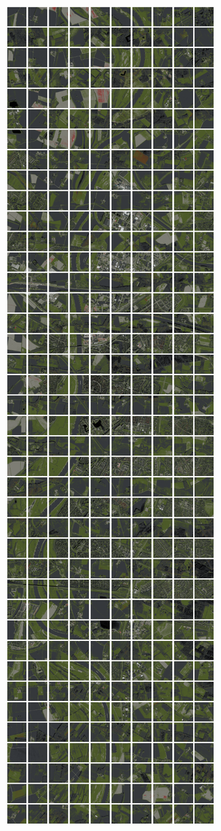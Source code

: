 <html>
<div>
<img src="https://github.com/HakkaTjakka/NL_TILE_MAP/blob/main/18/635/-1043/r.6350.-10430.png" height="44" width="44">
<img src="https://github.com/HakkaTjakka/NL_TILE_MAP/blob/main/18/635/-1043/r.6351.-10430.png" height="44" width="44">
<img src="https://github.com/HakkaTjakka/NL_TILE_MAP/blob/main/18/635/-1043/r.6352.-10430.png" height="44" width="44">
<img src="https://github.com/HakkaTjakka/NL_TILE_MAP/blob/main/18/635/-1043/r.6353.-10430.png" height="44" width="44">
<img src="https://github.com/HakkaTjakka/NL_TILE_MAP/blob/main/18/635/-1043/r.6354.-10430.png" height="44" width="44">
<img src="https://github.com/HakkaTjakka/NL_TILE_MAP/blob/main/18/635/-1043/r.6355.-10430.png" height="44" width="44">
<img src="https://github.com/HakkaTjakka/NL_TILE_MAP/blob/main/18/635/-1043/r.6356.-10430.png" height="44" width="44">
<img src="https://github.com/HakkaTjakka/NL_TILE_MAP/blob/main/18/635/-1043/r.6357.-10430.png" height="44" width="44">
<img src="https://github.com/HakkaTjakka/NL_TILE_MAP/blob/main/18/635/-1043/r.6358.-10430.png" height="44" width="44">
<img src="https://github.com/HakkaTjakka/NL_TILE_MAP/blob/main/18/635/-1043/r.6359.-10430.png" height="44" width="44">
<img src="https://github.com/HakkaTjakka/NL_TILE_MAP/blob/main/18/636/-1043/r.6360.-10430.png" height="44" width="44">
<img src="https://github.com/HakkaTjakka/NL_TILE_MAP/blob/main/18/636/-1043/r.6361.-10430.png" height="44" width="44">
<img src="https://github.com/HakkaTjakka/NL_TILE_MAP/blob/main/18/636/-1043/r.6362.-10430.png" height="44" width="44">
<img src="https://github.com/HakkaTjakka/NL_TILE_MAP/blob/main/18/636/-1043/r.6363.-10430.png" height="44" width="44">
<img src="https://github.com/HakkaTjakka/NL_TILE_MAP/blob/main/18/636/-1043/r.6364.-10430.png" height="44" width="44">
<img src="https://github.com/HakkaTjakka/NL_TILE_MAP/blob/main/18/636/-1043/r.6365.-10430.png" height="44" width="44">
<img src="https://github.com/HakkaTjakka/NL_TILE_MAP/blob/main/18/636/-1043/r.6366.-10430.png" height="44" width="44">
<img src="https://github.com/HakkaTjakka/NL_TILE_MAP/blob/main/18/636/-1043/r.6367.-10430.png" height="44" width="44">
<img src="https://github.com/HakkaTjakka/NL_TILE_MAP/blob/main/18/636/-1043/r.6368.-10430.png" height="44" width="44">
<img src="https://github.com/HakkaTjakka/NL_TILE_MAP/blob/main/18/636/-1043/r.6369.-10430.png" height="44" width="44">
<br>
<img src="https://github.com/HakkaTjakka/NL_TILE_MAP/blob/main/18/635/-1043/r.6350.-10429.png" height="44" width="44">
<img src="https://github.com/HakkaTjakka/NL_TILE_MAP/blob/main/18/635/-1043/r.6351.-10429.png" height="44" width="44">
<img src="https://github.com/HakkaTjakka/NL_TILE_MAP/blob/main/18/635/-1043/r.6352.-10429.png" height="44" width="44">
<img src="https://github.com/HakkaTjakka/NL_TILE_MAP/blob/main/18/635/-1043/r.6353.-10429.png" height="44" width="44">
<img src="https://github.com/HakkaTjakka/NL_TILE_MAP/blob/main/18/635/-1043/r.6354.-10429.png" height="44" width="44">
<img src="https://github.com/HakkaTjakka/NL_TILE_MAP/blob/main/18/635/-1043/r.6355.-10429.png" height="44" width="44">
<img src="https://github.com/HakkaTjakka/NL_TILE_MAP/blob/main/18/635/-1043/r.6356.-10429.png" height="44" width="44">
<img src="https://github.com/HakkaTjakka/NL_TILE_MAP/blob/main/18/635/-1043/r.6357.-10429.png" height="44" width="44">
<img src="https://github.com/HakkaTjakka/NL_TILE_MAP/blob/main/18/635/-1043/r.6358.-10429.png" height="44" width="44">
<img src="https://github.com/HakkaTjakka/NL_TILE_MAP/blob/main/18/635/-1043/r.6359.-10429.png" height="44" width="44">
<img src="https://github.com/HakkaTjakka/NL_TILE_MAP/blob/main/18/636/-1043/r.6360.-10429.png" height="44" width="44">
<img src="https://github.com/HakkaTjakka/NL_TILE_MAP/blob/main/18/636/-1043/r.6361.-10429.png" height="44" width="44">
<img src="https://github.com/HakkaTjakka/NL_TILE_MAP/blob/main/18/636/-1043/r.6362.-10429.png" height="44" width="44">
<img src="https://github.com/HakkaTjakka/NL_TILE_MAP/blob/main/18/636/-1043/r.6363.-10429.png" height="44" width="44">
<img src="https://github.com/HakkaTjakka/NL_TILE_MAP/blob/main/18/636/-1043/r.6364.-10429.png" height="44" width="44">
<img src="https://github.com/HakkaTjakka/NL_TILE_MAP/blob/main/18/636/-1043/r.6365.-10429.png" height="44" width="44">
<img src="https://github.com/HakkaTjakka/NL_TILE_MAP/blob/main/18/636/-1043/r.6366.-10429.png" height="44" width="44">
<img src="https://github.com/HakkaTjakka/NL_TILE_MAP/blob/main/18/636/-1043/r.6367.-10429.png" height="44" width="44">
<img src="https://github.com/HakkaTjakka/NL_TILE_MAP/blob/main/18/636/-1043/r.6368.-10429.png" height="44" width="44">
<img src="https://github.com/HakkaTjakka/NL_TILE_MAP/blob/main/18/636/-1043/r.6369.-10429.png" height="44" width="44">
<br>
<img src="https://github.com/HakkaTjakka/NL_TILE_MAP/blob/main/18/635/-1043/r.6350.-10428.png" height="44" width="44">
<img src="https://github.com/HakkaTjakka/NL_TILE_MAP/blob/main/18/635/-1043/r.6351.-10428.png" height="44" width="44">
<img src="https://github.com/HakkaTjakka/NL_TILE_MAP/blob/main/18/635/-1043/r.6352.-10428.png" height="44" width="44">
<img src="https://github.com/HakkaTjakka/NL_TILE_MAP/blob/main/18/635/-1043/r.6353.-10428.png" height="44" width="44">
<img src="https://github.com/HakkaTjakka/NL_TILE_MAP/blob/main/18/635/-1043/r.6354.-10428.png" height="44" width="44">
<img src="https://github.com/HakkaTjakka/NL_TILE_MAP/blob/main/18/635/-1043/r.6355.-10428.png" height="44" width="44">
<img src="https://github.com/HakkaTjakka/NL_TILE_MAP/blob/main/18/635/-1043/r.6356.-10428.png" height="44" width="44">
<img src="https://github.com/HakkaTjakka/NL_TILE_MAP/blob/main/18/635/-1043/r.6357.-10428.png" height="44" width="44">
<img src="https://github.com/HakkaTjakka/NL_TILE_MAP/blob/main/18/635/-1043/r.6358.-10428.png" height="44" width="44">
<img src="https://github.com/HakkaTjakka/NL_TILE_MAP/blob/main/18/635/-1043/r.6359.-10428.png" height="44" width="44">
<img src="https://github.com/HakkaTjakka/NL_TILE_MAP/blob/main/18/636/-1043/r.6360.-10428.png" height="44" width="44">
<img src="https://github.com/HakkaTjakka/NL_TILE_MAP/blob/main/18/636/-1043/r.6361.-10428.png" height="44" width="44">
<img src="https://github.com/HakkaTjakka/NL_TILE_MAP/blob/main/18/636/-1043/r.6362.-10428.png" height="44" width="44">
<img src="https://github.com/HakkaTjakka/NL_TILE_MAP/blob/main/18/636/-1043/r.6363.-10428.png" height="44" width="44">
<img src="https://github.com/HakkaTjakka/NL_TILE_MAP/blob/main/18/636/-1043/r.6364.-10428.png" height="44" width="44">
<img src="https://github.com/HakkaTjakka/NL_TILE_MAP/blob/main/18/636/-1043/r.6365.-10428.png" height="44" width="44">
<img src="https://github.com/HakkaTjakka/NL_TILE_MAP/blob/main/18/636/-1043/r.6366.-10428.png" height="44" width="44">
<img src="https://github.com/HakkaTjakka/NL_TILE_MAP/blob/main/18/636/-1043/r.6367.-10428.png" height="44" width="44">
<img src="https://github.com/HakkaTjakka/NL_TILE_MAP/blob/main/18/636/-1043/r.6368.-10428.png" height="44" width="44">
<img src="https://github.com/HakkaTjakka/NL_TILE_MAP/blob/main/18/636/-1043/r.6369.-10428.png" height="44" width="44">
<br>
<img src="https://github.com/HakkaTjakka/NL_TILE_MAP/blob/main/18/635/-1043/r.6350.-10427.png" height="44" width="44">
<img src="https://github.com/HakkaTjakka/NL_TILE_MAP/blob/main/18/635/-1043/r.6351.-10427.png" height="44" width="44">
<img src="https://github.com/HakkaTjakka/NL_TILE_MAP/blob/main/18/635/-1043/r.6352.-10427.png" height="44" width="44">
<img src="https://github.com/HakkaTjakka/NL_TILE_MAP/blob/main/18/635/-1043/r.6353.-10427.png" height="44" width="44">
<img src="https://github.com/HakkaTjakka/NL_TILE_MAP/blob/main/18/635/-1043/r.6354.-10427.png" height="44" width="44">
<img src="https://github.com/HakkaTjakka/NL_TILE_MAP/blob/main/18/635/-1043/r.6355.-10427.png" height="44" width="44">
<img src="https://github.com/HakkaTjakka/NL_TILE_MAP/blob/main/18/635/-1043/r.6356.-10427.png" height="44" width="44">
<img src="https://github.com/HakkaTjakka/NL_TILE_MAP/blob/main/18/635/-1043/r.6357.-10427.png" height="44" width="44">
<img src="https://github.com/HakkaTjakka/NL_TILE_MAP/blob/main/18/635/-1043/r.6358.-10427.png" height="44" width="44">
<img src="https://github.com/HakkaTjakka/NL_TILE_MAP/blob/main/18/635/-1043/r.6359.-10427.png" height="44" width="44">
<img src="https://github.com/HakkaTjakka/NL_TILE_MAP/blob/main/18/636/-1043/r.6360.-10427.png" height="44" width="44">
<img src="https://github.com/HakkaTjakka/NL_TILE_MAP/blob/main/18/636/-1043/r.6361.-10427.png" height="44" width="44">
<img src="https://github.com/HakkaTjakka/NL_TILE_MAP/blob/main/18/636/-1043/r.6362.-10427.png" height="44" width="44">
<img src="https://github.com/HakkaTjakka/NL_TILE_MAP/blob/main/18/636/-1043/r.6363.-10427.png" height="44" width="44">
<img src="https://github.com/HakkaTjakka/NL_TILE_MAP/blob/main/18/636/-1043/r.6364.-10427.png" height="44" width="44">
<img src="https://github.com/HakkaTjakka/NL_TILE_MAP/blob/main/18/636/-1043/r.6365.-10427.png" height="44" width="44">
<img src="https://github.com/HakkaTjakka/NL_TILE_MAP/blob/main/18/636/-1043/r.6366.-10427.png" height="44" width="44">
<img src="https://github.com/HakkaTjakka/NL_TILE_MAP/blob/main/18/636/-1043/r.6367.-10427.png" height="44" width="44">
<img src="https://github.com/HakkaTjakka/NL_TILE_MAP/blob/main/18/636/-1043/r.6368.-10427.png" height="44" width="44">
<img src="https://github.com/HakkaTjakka/NL_TILE_MAP/blob/main/18/636/-1043/r.6369.-10427.png" height="44" width="44">
<br>
<img src="https://github.com/HakkaTjakka/NL_TILE_MAP/blob/main/18/635/-1043/r.6350.-10426.png" height="44" width="44">
<img src="https://github.com/HakkaTjakka/NL_TILE_MAP/blob/main/18/635/-1043/r.6351.-10426.png" height="44" width="44">
<img src="https://github.com/HakkaTjakka/NL_TILE_MAP/blob/main/18/635/-1043/r.6352.-10426.png" height="44" width="44">
<img src="https://github.com/HakkaTjakka/NL_TILE_MAP/blob/main/18/635/-1043/r.6353.-10426.png" height="44" width="44">
<img src="https://github.com/HakkaTjakka/NL_TILE_MAP/blob/main/18/635/-1043/r.6354.-10426.png" height="44" width="44">
<img src="https://github.com/HakkaTjakka/NL_TILE_MAP/blob/main/18/635/-1043/r.6355.-10426.png" height="44" width="44">
<img src="https://github.com/HakkaTjakka/NL_TILE_MAP/blob/main/18/635/-1043/r.6356.-10426.png" height="44" width="44">
<img src="https://github.com/HakkaTjakka/NL_TILE_MAP/blob/main/18/635/-1043/r.6357.-10426.png" height="44" width="44">
<img src="https://github.com/HakkaTjakka/NL_TILE_MAP/blob/main/18/635/-1043/r.6358.-10426.png" height="44" width="44">
<img src="https://github.com/HakkaTjakka/NL_TILE_MAP/blob/main/18/635/-1043/r.6359.-10426.png" height="44" width="44">
<img src="https://github.com/HakkaTjakka/NL_TILE_MAP/blob/main/18/636/-1043/r.6360.-10426.png" height="44" width="44">
<img src="https://github.com/HakkaTjakka/NL_TILE_MAP/blob/main/18/636/-1043/r.6361.-10426.png" height="44" width="44">
<img src="https://github.com/HakkaTjakka/NL_TILE_MAP/blob/main/18/636/-1043/r.6362.-10426.png" height="44" width="44">
<img src="https://github.com/HakkaTjakka/NL_TILE_MAP/blob/main/18/636/-1043/r.6363.-10426.png" height="44" width="44">
<img src="https://github.com/HakkaTjakka/NL_TILE_MAP/blob/main/18/636/-1043/r.6364.-10426.png" height="44" width="44">
<img src="https://github.com/HakkaTjakka/NL_TILE_MAP/blob/main/18/636/-1043/r.6365.-10426.png" height="44" width="44">
<img src="https://github.com/HakkaTjakka/NL_TILE_MAP/blob/main/18/636/-1043/r.6366.-10426.png" height="44" width="44">
<img src="https://github.com/HakkaTjakka/NL_TILE_MAP/blob/main/18/636/-1043/r.6367.-10426.png" height="44" width="44">
<img src="https://github.com/HakkaTjakka/NL_TILE_MAP/blob/main/18/636/-1043/r.6368.-10426.png" height="44" width="44">
<img src="https://github.com/HakkaTjakka/NL_TILE_MAP/blob/main/18/636/-1043/r.6369.-10426.png" height="44" width="44">
<br>
<img src="https://github.com/HakkaTjakka/NL_TILE_MAP/blob/main/18/635/-1043/r.6350.-10425.png" height="44" width="44">
<img src="https://github.com/HakkaTjakka/NL_TILE_MAP/blob/main/18/635/-1043/r.6351.-10425.png" height="44" width="44">
<img src="https://github.com/HakkaTjakka/NL_TILE_MAP/blob/main/18/635/-1043/r.6352.-10425.png" height="44" width="44">
<img src="https://github.com/HakkaTjakka/NL_TILE_MAP/blob/main/18/635/-1043/r.6353.-10425.png" height="44" width="44">
<img src="https://github.com/HakkaTjakka/NL_TILE_MAP/blob/main/18/635/-1043/r.6354.-10425.png" height="44" width="44">
<img src="https://github.com/HakkaTjakka/NL_TILE_MAP/blob/main/18/635/-1043/r.6355.-10425.png" height="44" width="44">
<img src="https://github.com/HakkaTjakka/NL_TILE_MAP/blob/main/18/635/-1043/r.6356.-10425.png" height="44" width="44">
<img src="https://github.com/HakkaTjakka/NL_TILE_MAP/blob/main/18/635/-1043/r.6357.-10425.png" height="44" width="44">
<img src="https://github.com/HakkaTjakka/NL_TILE_MAP/blob/main/18/635/-1043/r.6358.-10425.png" height="44" width="44">
<img src="https://github.com/HakkaTjakka/NL_TILE_MAP/blob/main/18/635/-1043/r.6359.-10425.png" height="44" width="44">
<img src="https://github.com/HakkaTjakka/NL_TILE_MAP/blob/main/18/636/-1043/r.6360.-10425.png" height="44" width="44">
<img src="https://github.com/HakkaTjakka/NL_TILE_MAP/blob/main/18/636/-1043/r.6361.-10425.png" height="44" width="44">
<img src="https://github.com/HakkaTjakka/NL_TILE_MAP/blob/main/18/636/-1043/r.6362.-10425.png" height="44" width="44">
<img src="https://github.com/HakkaTjakka/NL_TILE_MAP/blob/main/18/636/-1043/r.6363.-10425.png" height="44" width="44">
<img src="https://github.com/HakkaTjakka/NL_TILE_MAP/blob/main/18/636/-1043/r.6364.-10425.png" height="44" width="44">
<img src="https://github.com/HakkaTjakka/NL_TILE_MAP/blob/main/18/636/-1043/r.6365.-10425.png" height="44" width="44">
<img src="https://github.com/HakkaTjakka/NL_TILE_MAP/blob/main/18/636/-1043/r.6366.-10425.png" height="44" width="44">
<img src="https://github.com/HakkaTjakka/NL_TILE_MAP/blob/main/18/636/-1043/r.6367.-10425.png" height="44" width="44">
<img src="https://github.com/HakkaTjakka/NL_TILE_MAP/blob/main/18/636/-1043/r.6368.-10425.png" height="44" width="44">
<img src="https://github.com/HakkaTjakka/NL_TILE_MAP/blob/main/18/636/-1043/r.6369.-10425.png" height="44" width="44">
<br>
<img src="https://github.com/HakkaTjakka/NL_TILE_MAP/blob/main/18/635/-1043/r.6350.-10424.png" height="44" width="44">
<img src="https://github.com/HakkaTjakka/NL_TILE_MAP/blob/main/18/635/-1043/r.6351.-10424.png" height="44" width="44">
<img src="https://github.com/HakkaTjakka/NL_TILE_MAP/blob/main/18/635/-1043/r.6352.-10424.png" height="44" width="44">
<img src="https://github.com/HakkaTjakka/NL_TILE_MAP/blob/main/18/635/-1043/r.6353.-10424.png" height="44" width="44">
<img src="https://github.com/HakkaTjakka/NL_TILE_MAP/blob/main/18/635/-1043/r.6354.-10424.png" height="44" width="44">
<img src="https://github.com/HakkaTjakka/NL_TILE_MAP/blob/main/18/635/-1043/r.6355.-10424.png" height="44" width="44">
<img src="https://github.com/HakkaTjakka/NL_TILE_MAP/blob/main/18/635/-1043/r.6356.-10424.png" height="44" width="44">
<img src="https://github.com/HakkaTjakka/NL_TILE_MAP/blob/main/18/635/-1043/r.6357.-10424.png" height="44" width="44">
<img src="https://github.com/HakkaTjakka/NL_TILE_MAP/blob/main/18/635/-1043/r.6358.-10424.png" height="44" width="44">
<img src="https://github.com/HakkaTjakka/NL_TILE_MAP/blob/main/18/635/-1043/r.6359.-10424.png" height="44" width="44">
<img src="https://github.com/HakkaTjakka/NL_TILE_MAP/blob/main/18/636/-1043/r.6360.-10424.png" height="44" width="44">
<img src="https://github.com/HakkaTjakka/NL_TILE_MAP/blob/main/18/636/-1043/r.6361.-10424.png" height="44" width="44">
<img src="https://github.com/HakkaTjakka/NL_TILE_MAP/blob/main/18/636/-1043/r.6362.-10424.png" height="44" width="44">
<img src="https://github.com/HakkaTjakka/NL_TILE_MAP/blob/main/18/636/-1043/r.6363.-10424.png" height="44" width="44">
<img src="https://github.com/HakkaTjakka/NL_TILE_MAP/blob/main/18/636/-1043/r.6364.-10424.png" height="44" width="44">
<img src="https://github.com/HakkaTjakka/NL_TILE_MAP/blob/main/18/636/-1043/r.6365.-10424.png" height="44" width="44">
<img src="https://github.com/HakkaTjakka/NL_TILE_MAP/blob/main/18/636/-1043/r.6366.-10424.png" height="44" width="44">
<img src="https://github.com/HakkaTjakka/NL_TILE_MAP/blob/main/18/636/-1043/r.6367.-10424.png" height="44" width="44">
<img src="https://github.com/HakkaTjakka/NL_TILE_MAP/blob/main/18/636/-1043/r.6368.-10424.png" height="44" width="44">
<img src="https://github.com/HakkaTjakka/NL_TILE_MAP/blob/main/18/636/-1043/r.6369.-10424.png" height="44" width="44">
<br>
<img src="https://github.com/HakkaTjakka/NL_TILE_MAP/blob/main/18/635/-1043/r.6350.-10423.png" height="44" width="44">
<img src="https://github.com/HakkaTjakka/NL_TILE_MAP/blob/main/18/635/-1043/r.6351.-10423.png" height="44" width="44">
<img src="https://github.com/HakkaTjakka/NL_TILE_MAP/blob/main/18/635/-1043/r.6352.-10423.png" height="44" width="44">
<img src="https://github.com/HakkaTjakka/NL_TILE_MAP/blob/main/18/635/-1043/r.6353.-10423.png" height="44" width="44">
<img src="https://github.com/HakkaTjakka/NL_TILE_MAP/blob/main/18/635/-1043/r.6354.-10423.png" height="44" width="44">
<img src="https://github.com/HakkaTjakka/NL_TILE_MAP/blob/main/18/635/-1043/r.6355.-10423.png" height="44" width="44">
<img src="https://github.com/HakkaTjakka/NL_TILE_MAP/blob/main/18/635/-1043/r.6356.-10423.png" height="44" width="44">
<img src="https://github.com/HakkaTjakka/NL_TILE_MAP/blob/main/18/635/-1043/r.6357.-10423.png" height="44" width="44">
<img src="https://github.com/HakkaTjakka/NL_TILE_MAP/blob/main/18/635/-1043/r.6358.-10423.png" height="44" width="44">
<img src="https://github.com/HakkaTjakka/NL_TILE_MAP/blob/main/18/635/-1043/r.6359.-10423.png" height="44" width="44">
<img src="https://github.com/HakkaTjakka/NL_TILE_MAP/blob/main/18/636/-1043/r.6360.-10423.png" height="44" width="44">
<img src="https://github.com/HakkaTjakka/NL_TILE_MAP/blob/main/18/636/-1043/r.6361.-10423.png" height="44" width="44">
<img src="https://github.com/HakkaTjakka/NL_TILE_MAP/blob/main/18/636/-1043/r.6362.-10423.png" height="44" width="44">
<img src="https://github.com/HakkaTjakka/NL_TILE_MAP/blob/main/18/636/-1043/r.6363.-10423.png" height="44" width="44">
<img src="https://github.com/HakkaTjakka/NL_TILE_MAP/blob/main/18/636/-1043/r.6364.-10423.png" height="44" width="44">
<img src="https://github.com/HakkaTjakka/NL_TILE_MAP/blob/main/18/636/-1043/r.6365.-10423.png" height="44" width="44">
<img src="https://github.com/HakkaTjakka/NL_TILE_MAP/blob/main/18/636/-1043/r.6366.-10423.png" height="44" width="44">
<img src="https://github.com/HakkaTjakka/NL_TILE_MAP/blob/main/18/636/-1043/r.6367.-10423.png" height="44" width="44">
<img src="https://github.com/HakkaTjakka/NL_TILE_MAP/blob/main/18/636/-1043/r.6368.-10423.png" height="44" width="44">
<img src="https://github.com/HakkaTjakka/NL_TILE_MAP/blob/main/18/636/-1043/r.6369.-10423.png" height="44" width="44">
<br>
<img src="https://github.com/HakkaTjakka/NL_TILE_MAP/blob/main/18/635/-1043/r.6350.-10422.png" height="44" width="44">
<img src="https://github.com/HakkaTjakka/NL_TILE_MAP/blob/main/18/635/-1043/r.6351.-10422.png" height="44" width="44">
<img src="https://github.com/HakkaTjakka/NL_TILE_MAP/blob/main/18/635/-1043/r.6352.-10422.png" height="44" width="44">
<img src="https://github.com/HakkaTjakka/NL_TILE_MAP/blob/main/18/635/-1043/r.6353.-10422.png" height="44" width="44">
<img src="https://github.com/HakkaTjakka/NL_TILE_MAP/blob/main/18/635/-1043/r.6354.-10422.png" height="44" width="44">
<img src="https://github.com/HakkaTjakka/NL_TILE_MAP/blob/main/18/635/-1043/r.6355.-10422.png" height="44" width="44">
<img src="https://github.com/HakkaTjakka/NL_TILE_MAP/blob/main/18/635/-1043/r.6356.-10422.png" height="44" width="44">
<img src="https://github.com/HakkaTjakka/NL_TILE_MAP/blob/main/18/635/-1043/r.6357.-10422.png" height="44" width="44">
<img src="https://github.com/HakkaTjakka/NL_TILE_MAP/blob/main/18/635/-1043/r.6358.-10422.png" height="44" width="44">
<img src="https://github.com/HakkaTjakka/NL_TILE_MAP/blob/main/18/635/-1043/r.6359.-10422.png" height="44" width="44">
<img src="https://github.com/HakkaTjakka/NL_TILE_MAP/blob/main/18/636/-1043/r.6360.-10422.png" height="44" width="44">
<img src="https://github.com/HakkaTjakka/NL_TILE_MAP/blob/main/18/636/-1043/r.6361.-10422.png" height="44" width="44">
<img src="https://github.com/HakkaTjakka/NL_TILE_MAP/blob/main/18/636/-1043/r.6362.-10422.png" height="44" width="44">
<img src="https://github.com/HakkaTjakka/NL_TILE_MAP/blob/main/18/636/-1043/r.6363.-10422.png" height="44" width="44">
<img src="https://github.com/HakkaTjakka/NL_TILE_MAP/blob/main/18/636/-1043/r.6364.-10422.png" height="44" width="44">
<img src="https://github.com/HakkaTjakka/NL_TILE_MAP/blob/main/18/636/-1043/r.6365.-10422.png" height="44" width="44">
<img src="https://github.com/HakkaTjakka/NL_TILE_MAP/blob/main/18/636/-1043/r.6366.-10422.png" height="44" width="44">
<img src="https://github.com/HakkaTjakka/NL_TILE_MAP/blob/main/18/636/-1043/r.6367.-10422.png" height="44" width="44">
<img src="https://github.com/HakkaTjakka/NL_TILE_MAP/blob/main/18/636/-1043/r.6368.-10422.png" height="44" width="44">
<img src="https://github.com/HakkaTjakka/NL_TILE_MAP/blob/main/18/636/-1043/r.6369.-10422.png" height="44" width="44">
<br>
<img src="https://github.com/HakkaTjakka/NL_TILE_MAP/blob/main/18/635/-1043/r.6350.-10421.png" height="44" width="44">
<img src="https://github.com/HakkaTjakka/NL_TILE_MAP/blob/main/18/635/-1043/r.6351.-10421.png" height="44" width="44">
<img src="https://github.com/HakkaTjakka/NL_TILE_MAP/blob/main/18/635/-1043/r.6352.-10421.png" height="44" width="44">
<img src="https://github.com/HakkaTjakka/NL_TILE_MAP/blob/main/18/635/-1043/r.6353.-10421.png" height="44" width="44">
<img src="https://github.com/HakkaTjakka/NL_TILE_MAP/blob/main/18/635/-1043/r.6354.-10421.png" height="44" width="44">
<img src="https://github.com/HakkaTjakka/NL_TILE_MAP/blob/main/18/635/-1043/r.6355.-10421.png" height="44" width="44">
<img src="https://github.com/HakkaTjakka/NL_TILE_MAP/blob/main/18/635/-1043/r.6356.-10421.png" height="44" width="44">
<img src="https://github.com/HakkaTjakka/NL_TILE_MAP/blob/main/18/635/-1043/r.6357.-10421.png" height="44" width="44">
<img src="https://github.com/HakkaTjakka/NL_TILE_MAP/blob/main/18/635/-1043/r.6358.-10421.png" height="44" width="44">
<img src="https://github.com/HakkaTjakka/NL_TILE_MAP/blob/main/18/635/-1043/r.6359.-10421.png" height="44" width="44">
<img src="https://github.com/HakkaTjakka/NL_TILE_MAP/blob/main/18/636/-1043/r.6360.-10421.png" height="44" width="44">
<img src="https://github.com/HakkaTjakka/NL_TILE_MAP/blob/main/18/636/-1043/r.6361.-10421.png" height="44" width="44">
<img src="https://github.com/HakkaTjakka/NL_TILE_MAP/blob/main/18/636/-1043/r.6362.-10421.png" height="44" width="44">
<img src="https://github.com/HakkaTjakka/NL_TILE_MAP/blob/main/18/636/-1043/r.6363.-10421.png" height="44" width="44">
<img src="https://github.com/HakkaTjakka/NL_TILE_MAP/blob/main/18/636/-1043/r.6364.-10421.png" height="44" width="44">
<img src="https://github.com/HakkaTjakka/NL_TILE_MAP/blob/main/18/636/-1043/r.6365.-10421.png" height="44" width="44">
<img src="https://github.com/HakkaTjakka/NL_TILE_MAP/blob/main/18/636/-1043/r.6366.-10421.png" height="44" width="44">
<img src="https://github.com/HakkaTjakka/NL_TILE_MAP/blob/main/18/636/-1043/r.6367.-10421.png" height="44" width="44">
<img src="https://github.com/HakkaTjakka/NL_TILE_MAP/blob/main/18/636/-1043/r.6368.-10421.png" height="44" width="44">
<img src="https://github.com/HakkaTjakka/NL_TILE_MAP/blob/main/18/636/-1043/r.6369.-10421.png" height="44" width="44">
<br>
<img src="https://github.com/HakkaTjakka/NL_TILE_MAP/blob/main/18/635/-1042/r.6350.-10420.png" height="44" width="44">
<img src="https://github.com/HakkaTjakka/NL_TILE_MAP/blob/main/18/635/-1042/r.6351.-10420.png" height="44" width="44">
<img src="https://github.com/HakkaTjakka/NL_TILE_MAP/blob/main/18/635/-1042/r.6352.-10420.png" height="44" width="44">
<img src="https://github.com/HakkaTjakka/NL_TILE_MAP/blob/main/18/635/-1042/r.6353.-10420.png" height="44" width="44">
<img src="https://github.com/HakkaTjakka/NL_TILE_MAP/blob/main/18/635/-1042/r.6354.-10420.png" height="44" width="44">
<img src="https://github.com/HakkaTjakka/NL_TILE_MAP/blob/main/18/635/-1042/r.6355.-10420.png" height="44" width="44">
<img src="https://github.com/HakkaTjakka/NL_TILE_MAP/blob/main/18/635/-1042/r.6356.-10420.png" height="44" width="44">
<img src="https://github.com/HakkaTjakka/NL_TILE_MAP/blob/main/18/635/-1042/r.6357.-10420.png" height="44" width="44">
<img src="https://github.com/HakkaTjakka/NL_TILE_MAP/blob/main/18/635/-1042/r.6358.-10420.png" height="44" width="44">
<img src="https://github.com/HakkaTjakka/NL_TILE_MAP/blob/main/18/635/-1042/r.6359.-10420.png" height="44" width="44">
<img src="https://github.com/HakkaTjakka/NL_TILE_MAP/blob/main/18/636/-1042/r.6360.-10420.png" height="44" width="44">
<img src="https://github.com/HakkaTjakka/NL_TILE_MAP/blob/main/18/636/-1042/r.6361.-10420.png" height="44" width="44">
<img src="https://github.com/HakkaTjakka/NL_TILE_MAP/blob/main/18/636/-1042/r.6362.-10420.png" height="44" width="44">
<img src="https://github.com/HakkaTjakka/NL_TILE_MAP/blob/main/18/636/-1042/r.6363.-10420.png" height="44" width="44">
<img src="https://github.com/HakkaTjakka/NL_TILE_MAP/blob/main/18/636/-1042/r.6364.-10420.png" height="44" width="44">
<img src="https://github.com/HakkaTjakka/NL_TILE_MAP/blob/main/18/636/-1042/r.6365.-10420.png" height="44" width="44">
<img src="https://github.com/HakkaTjakka/NL_TILE_MAP/blob/main/18/636/-1042/r.6366.-10420.png" height="44" width="44">
<img src="https://github.com/HakkaTjakka/NL_TILE_MAP/blob/main/18/636/-1042/r.6367.-10420.png" height="44" width="44">
<img src="https://github.com/HakkaTjakka/NL_TILE_MAP/blob/main/18/636/-1042/r.6368.-10420.png" height="44" width="44">
<img src="https://github.com/HakkaTjakka/NL_TILE_MAP/blob/main/18/636/-1042/r.6369.-10420.png" height="44" width="44">
<br>
<img src="https://github.com/HakkaTjakka/NL_TILE_MAP/blob/main/18/635/-1042/r.6350.-10419.png" height="44" width="44">
<img src="https://github.com/HakkaTjakka/NL_TILE_MAP/blob/main/18/635/-1042/r.6351.-10419.png" height="44" width="44">
<img src="https://github.com/HakkaTjakka/NL_TILE_MAP/blob/main/18/635/-1042/r.6352.-10419.png" height="44" width="44">
<img src="https://github.com/HakkaTjakka/NL_TILE_MAP/blob/main/18/635/-1042/r.6353.-10419.png" height="44" width="44">
<img src="https://github.com/HakkaTjakka/NL_TILE_MAP/blob/main/18/635/-1042/r.6354.-10419.png" height="44" width="44">
<img src="https://github.com/HakkaTjakka/NL_TILE_MAP/blob/main/18/635/-1042/r.6355.-10419.png" height="44" width="44">
<img src="https://github.com/HakkaTjakka/NL_TILE_MAP/blob/main/18/635/-1042/r.6356.-10419.png" height="44" width="44">
<img src="https://github.com/HakkaTjakka/NL_TILE_MAP/blob/main/18/635/-1042/r.6357.-10419.png" height="44" width="44">
<img src="https://github.com/HakkaTjakka/NL_TILE_MAP/blob/main/18/635/-1042/r.6358.-10419.png" height="44" width="44">
<img src="https://github.com/HakkaTjakka/NL_TILE_MAP/blob/main/18/635/-1042/r.6359.-10419.png" height="44" width="44">
<img src="https://github.com/HakkaTjakka/NL_TILE_MAP/blob/main/18/636/-1042/r.6360.-10419.png" height="44" width="44">
<img src="https://github.com/HakkaTjakka/NL_TILE_MAP/blob/main/18/636/-1042/r.6361.-10419.png" height="44" width="44">
<img src="https://github.com/HakkaTjakka/NL_TILE_MAP/blob/main/18/636/-1042/r.6362.-10419.png" height="44" width="44">
<img src="https://github.com/HakkaTjakka/NL_TILE_MAP/blob/main/18/636/-1042/r.6363.-10419.png" height="44" width="44">
<img src="https://github.com/HakkaTjakka/NL_TILE_MAP/blob/main/18/636/-1042/r.6364.-10419.png" height="44" width="44">
<img src="https://github.com/HakkaTjakka/NL_TILE_MAP/blob/main/18/636/-1042/r.6365.-10419.png" height="44" width="44">
<img src="https://github.com/HakkaTjakka/NL_TILE_MAP/blob/main/18/636/-1042/r.6366.-10419.png" height="44" width="44">
<img src="https://github.com/HakkaTjakka/NL_TILE_MAP/blob/main/18/636/-1042/r.6367.-10419.png" height="44" width="44">
<img src="https://github.com/HakkaTjakka/NL_TILE_MAP/blob/main/18/636/-1042/r.6368.-10419.png" height="44" width="44">
<img src="https://github.com/HakkaTjakka/NL_TILE_MAP/blob/main/18/636/-1042/r.6369.-10419.png" height="44" width="44">
<br>
<img src="https://github.com/HakkaTjakka/NL_TILE_MAP/blob/main/18/635/-1042/r.6350.-10418.png" height="44" width="44">
<img src="https://github.com/HakkaTjakka/NL_TILE_MAP/blob/main/18/635/-1042/r.6351.-10418.png" height="44" width="44">
<img src="https://github.com/HakkaTjakka/NL_TILE_MAP/blob/main/18/635/-1042/r.6352.-10418.png" height="44" width="44">
<img src="https://github.com/HakkaTjakka/NL_TILE_MAP/blob/main/18/635/-1042/r.6353.-10418.png" height="44" width="44">
<img src="https://github.com/HakkaTjakka/NL_TILE_MAP/blob/main/18/635/-1042/r.6354.-10418.png" height="44" width="44">
<img src="https://github.com/HakkaTjakka/NL_TILE_MAP/blob/main/18/635/-1042/r.6355.-10418.png" height="44" width="44">
<img src="https://github.com/HakkaTjakka/NL_TILE_MAP/blob/main/18/635/-1042/r.6356.-10418.png" height="44" width="44">
<img src="https://github.com/HakkaTjakka/NL_TILE_MAP/blob/main/18/635/-1042/r.6357.-10418.png" height="44" width="44">
<img src="https://github.com/HakkaTjakka/NL_TILE_MAP/blob/main/18/635/-1042/r.6358.-10418.png" height="44" width="44">
<img src="https://github.com/HakkaTjakka/NL_TILE_MAP/blob/main/18/635/-1042/r.6359.-10418.png" height="44" width="44">
<img src="https://github.com/HakkaTjakka/NL_TILE_MAP/blob/main/18/636/-1042/r.6360.-10418.png" height="44" width="44">
<img src="https://github.com/HakkaTjakka/NL_TILE_MAP/blob/main/18/636/-1042/r.6361.-10418.png" height="44" width="44">
<img src="https://github.com/HakkaTjakka/NL_TILE_MAP/blob/main/18/636/-1042/r.6362.-10418.png" height="44" width="44">
<img src="https://github.com/HakkaTjakka/NL_TILE_MAP/blob/main/18/636/-1042/r.6363.-10418.png" height="44" width="44">
<img src="https://github.com/HakkaTjakka/NL_TILE_MAP/blob/main/18/636/-1042/r.6364.-10418.png" height="44" width="44">
<img src="https://github.com/HakkaTjakka/NL_TILE_MAP/blob/main/18/636/-1042/r.6365.-10418.png" height="44" width="44">
<img src="https://github.com/HakkaTjakka/NL_TILE_MAP/blob/main/18/636/-1042/r.6366.-10418.png" height="44" width="44">
<img src="https://github.com/HakkaTjakka/NL_TILE_MAP/blob/main/18/636/-1042/r.6367.-10418.png" height="44" width="44">
<img src="https://github.com/HakkaTjakka/NL_TILE_MAP/blob/main/18/636/-1042/r.6368.-10418.png" height="44" width="44">
<img src="https://github.com/HakkaTjakka/NL_TILE_MAP/blob/main/18/636/-1042/r.6369.-10418.png" height="44" width="44">
<br>
<img src="https://github.com/HakkaTjakka/NL_TILE_MAP/blob/main/18/635/-1042/r.6350.-10417.png" height="44" width="44">
<img src="https://github.com/HakkaTjakka/NL_TILE_MAP/blob/main/18/635/-1042/r.6351.-10417.png" height="44" width="44">
<img src="https://github.com/HakkaTjakka/NL_TILE_MAP/blob/main/18/635/-1042/r.6352.-10417.png" height="44" width="44">
<img src="https://github.com/HakkaTjakka/NL_TILE_MAP/blob/main/18/635/-1042/r.6353.-10417.png" height="44" width="44">
<img src="https://github.com/HakkaTjakka/NL_TILE_MAP/blob/main/18/635/-1042/r.6354.-10417.png" height="44" width="44">
<img src="https://github.com/HakkaTjakka/NL_TILE_MAP/blob/main/18/635/-1042/r.6355.-10417.png" height="44" width="44">
<img src="https://github.com/HakkaTjakka/NL_TILE_MAP/blob/main/18/635/-1042/r.6356.-10417.png" height="44" width="44">
<img src="https://github.com/HakkaTjakka/NL_TILE_MAP/blob/main/18/635/-1042/r.6357.-10417.png" height="44" width="44">
<img src="https://github.com/HakkaTjakka/NL_TILE_MAP/blob/main/18/635/-1042/r.6358.-10417.png" height="44" width="44">
<img src="https://github.com/HakkaTjakka/NL_TILE_MAP/blob/main/18/635/-1042/r.6359.-10417.png" height="44" width="44">
<img src="https://github.com/HakkaTjakka/NL_TILE_MAP/blob/main/18/636/-1042/r.6360.-10417.png" height="44" width="44">
<img src="https://github.com/HakkaTjakka/NL_TILE_MAP/blob/main/18/636/-1042/r.6361.-10417.png" height="44" width="44">
<img src="https://github.com/HakkaTjakka/NL_TILE_MAP/blob/main/18/636/-1042/r.6362.-10417.png" height="44" width="44">
<img src="https://github.com/HakkaTjakka/NL_TILE_MAP/blob/main/18/636/-1042/r.6363.-10417.png" height="44" width="44">
<img src="https://github.com/HakkaTjakka/NL_TILE_MAP/blob/main/18/636/-1042/r.6364.-10417.png" height="44" width="44">
<img src="https://github.com/HakkaTjakka/NL_TILE_MAP/blob/main/18/636/-1042/r.6365.-10417.png" height="44" width="44">
<img src="https://github.com/HakkaTjakka/NL_TILE_MAP/blob/main/18/636/-1042/r.6366.-10417.png" height="44" width="44">
<img src="https://github.com/HakkaTjakka/NL_TILE_MAP/blob/main/18/636/-1042/r.6367.-10417.png" height="44" width="44">
<img src="https://github.com/HakkaTjakka/NL_TILE_MAP/blob/main/18/636/-1042/r.6368.-10417.png" height="44" width="44">
<img src="https://github.com/HakkaTjakka/NL_TILE_MAP/blob/main/18/636/-1042/r.6369.-10417.png" height="44" width="44">
<br>
<img src="https://github.com/HakkaTjakka/NL_TILE_MAP/blob/main/18/635/-1042/r.6350.-10416.png" height="44" width="44">
<img src="https://github.com/HakkaTjakka/NL_TILE_MAP/blob/main/18/635/-1042/r.6351.-10416.png" height="44" width="44">
<img src="https://github.com/HakkaTjakka/NL_TILE_MAP/blob/main/18/635/-1042/r.6352.-10416.png" height="44" width="44">
<img src="https://github.com/HakkaTjakka/NL_TILE_MAP/blob/main/18/635/-1042/r.6353.-10416.png" height="44" width="44">
<img src="https://github.com/HakkaTjakka/NL_TILE_MAP/blob/main/18/635/-1042/r.6354.-10416.png" height="44" width="44">
<img src="https://github.com/HakkaTjakka/NL_TILE_MAP/blob/main/18/635/-1042/r.6355.-10416.png" height="44" width="44">
<img src="https://github.com/HakkaTjakka/NL_TILE_MAP/blob/main/18/635/-1042/r.6356.-10416.png" height="44" width="44">
<img src="https://github.com/HakkaTjakka/NL_TILE_MAP/blob/main/18/635/-1042/r.6357.-10416.png" height="44" width="44">
<img src="https://github.com/HakkaTjakka/NL_TILE_MAP/blob/main/18/635/-1042/r.6358.-10416.png" height="44" width="44">
<img src="https://github.com/HakkaTjakka/NL_TILE_MAP/blob/main/18/635/-1042/r.6359.-10416.png" height="44" width="44">
<img src="https://github.com/HakkaTjakka/NL_TILE_MAP/blob/main/18/636/-1042/r.6360.-10416.png" height="44" width="44">
<img src="https://github.com/HakkaTjakka/NL_TILE_MAP/blob/main/18/636/-1042/r.6361.-10416.png" height="44" width="44">
<img src="https://github.com/HakkaTjakka/NL_TILE_MAP/blob/main/18/636/-1042/r.6362.-10416.png" height="44" width="44">
<img src="https://github.com/HakkaTjakka/NL_TILE_MAP/blob/main/18/636/-1042/r.6363.-10416.png" height="44" width="44">
<img src="https://github.com/HakkaTjakka/NL_TILE_MAP/blob/main/18/636/-1042/r.6364.-10416.png" height="44" width="44">
<img src="https://github.com/HakkaTjakka/NL_TILE_MAP/blob/main/18/636/-1042/r.6365.-10416.png" height="44" width="44">
<img src="https://github.com/HakkaTjakka/NL_TILE_MAP/blob/main/18/636/-1042/r.6366.-10416.png" height="44" width="44">
<img src="https://github.com/HakkaTjakka/NL_TILE_MAP/blob/main/18/636/-1042/r.6367.-10416.png" height="44" width="44">
<img src="https://github.com/HakkaTjakka/NL_TILE_MAP/blob/main/18/636/-1042/r.6368.-10416.png" height="44" width="44">
<img src="https://github.com/HakkaTjakka/NL_TILE_MAP/blob/main/18/636/-1042/r.6369.-10416.png" height="44" width="44">
<br>
<img src="https://github.com/HakkaTjakka/NL_TILE_MAP/blob/main/18/635/-1042/r.6350.-10415.png" height="44" width="44">
<img src="https://github.com/HakkaTjakka/NL_TILE_MAP/blob/main/18/635/-1042/r.6351.-10415.png" height="44" width="44">
<img src="https://github.com/HakkaTjakka/NL_TILE_MAP/blob/main/18/635/-1042/r.6352.-10415.png" height="44" width="44">
<img src="https://github.com/HakkaTjakka/NL_TILE_MAP/blob/main/18/635/-1042/r.6353.-10415.png" height="44" width="44">
<img src="https://github.com/HakkaTjakka/NL_TILE_MAP/blob/main/18/635/-1042/r.6354.-10415.png" height="44" width="44">
<img src="https://github.com/HakkaTjakka/NL_TILE_MAP/blob/main/18/635/-1042/r.6355.-10415.png" height="44" width="44">
<img src="https://github.com/HakkaTjakka/NL_TILE_MAP/blob/main/18/635/-1042/r.6356.-10415.png" height="44" width="44">
<img src="https://github.com/HakkaTjakka/NL_TILE_MAP/blob/main/18/635/-1042/r.6357.-10415.png" height="44" width="44">
<img src="https://github.com/HakkaTjakka/NL_TILE_MAP/blob/main/18/635/-1042/r.6358.-10415.png" height="44" width="44">
<img src="https://github.com/HakkaTjakka/NL_TILE_MAP/blob/main/18/635/-1042/r.6359.-10415.png" height="44" width="44">
<img src="https://github.com/HakkaTjakka/NL_TILE_MAP/blob/main/18/636/-1042/r.6360.-10415.png" height="44" width="44">
<img src="https://github.com/HakkaTjakka/NL_TILE_MAP/blob/main/18/636/-1042/r.6361.-10415.png" height="44" width="44">
<img src="https://github.com/HakkaTjakka/NL_TILE_MAP/blob/main/18/636/-1042/r.6362.-10415.png" height="44" width="44">
<img src="https://github.com/HakkaTjakka/NL_TILE_MAP/blob/main/18/636/-1042/r.6363.-10415.png" height="44" width="44">
<img src="https://github.com/HakkaTjakka/NL_TILE_MAP/blob/main/18/636/-1042/r.6364.-10415.png" height="44" width="44">
<img src="https://github.com/HakkaTjakka/NL_TILE_MAP/blob/main/18/636/-1042/r.6365.-10415.png" height="44" width="44">
<img src="https://github.com/HakkaTjakka/NL_TILE_MAP/blob/main/18/636/-1042/r.6366.-10415.png" height="44" width="44">
<img src="https://github.com/HakkaTjakka/NL_TILE_MAP/blob/main/18/636/-1042/r.6367.-10415.png" height="44" width="44">
<img src="https://github.com/HakkaTjakka/NL_TILE_MAP/blob/main/18/636/-1042/r.6368.-10415.png" height="44" width="44">
<img src="https://github.com/HakkaTjakka/NL_TILE_MAP/blob/main/18/636/-1042/r.6369.-10415.png" height="44" width="44">
<br>
<img src="https://github.com/HakkaTjakka/NL_TILE_MAP/blob/main/18/635/-1042/r.6350.-10414.png" height="44" width="44">
<img src="https://github.com/HakkaTjakka/NL_TILE_MAP/blob/main/18/635/-1042/r.6351.-10414.png" height="44" width="44">
<img src="https://github.com/HakkaTjakka/NL_TILE_MAP/blob/main/18/635/-1042/r.6352.-10414.png" height="44" width="44">
<img src="https://github.com/HakkaTjakka/NL_TILE_MAP/blob/main/18/635/-1042/r.6353.-10414.png" height="44" width="44">
<img src="https://github.com/HakkaTjakka/NL_TILE_MAP/blob/main/18/635/-1042/r.6354.-10414.png" height="44" width="44">
<img src="https://github.com/HakkaTjakka/NL_TILE_MAP/blob/main/18/635/-1042/r.6355.-10414.png" height="44" width="44">
<img src="https://github.com/HakkaTjakka/NL_TILE_MAP/blob/main/18/635/-1042/r.6356.-10414.png" height="44" width="44">
<img src="https://github.com/HakkaTjakka/NL_TILE_MAP/blob/main/18/635/-1042/r.6357.-10414.png" height="44" width="44">
<img src="https://github.com/HakkaTjakka/NL_TILE_MAP/blob/main/18/635/-1042/r.6358.-10414.png" height="44" width="44">
<img src="https://github.com/HakkaTjakka/NL_TILE_MAP/blob/main/18/635/-1042/r.6359.-10414.png" height="44" width="44">
<img src="https://github.com/HakkaTjakka/NL_TILE_MAP/blob/main/18/636/-1042/r.6360.-10414.png" height="44" width="44">
<img src="https://github.com/HakkaTjakka/NL_TILE_MAP/blob/main/18/636/-1042/r.6361.-10414.png" height="44" width="44">
<img src="https://github.com/HakkaTjakka/NL_TILE_MAP/blob/main/18/636/-1042/r.6362.-10414.png" height="44" width="44">
<img src="https://github.com/HakkaTjakka/NL_TILE_MAP/blob/main/18/636/-1042/r.6363.-10414.png" height="44" width="44">
<img src="https://github.com/HakkaTjakka/NL_TILE_MAP/blob/main/18/636/-1042/r.6364.-10414.png" height="44" width="44">
<img src="https://github.com/HakkaTjakka/NL_TILE_MAP/blob/main/18/636/-1042/r.6365.-10414.png" height="44" width="44">
<img src="https://github.com/HakkaTjakka/NL_TILE_MAP/blob/main/18/636/-1042/r.6366.-10414.png" height="44" width="44">
<img src="https://github.com/HakkaTjakka/NL_TILE_MAP/blob/main/18/636/-1042/r.6367.-10414.png" height="44" width="44">
<img src="https://github.com/HakkaTjakka/NL_TILE_MAP/blob/main/18/636/-1042/r.6368.-10414.png" height="44" width="44">
<img src="https://github.com/HakkaTjakka/NL_TILE_MAP/blob/main/18/636/-1042/r.6369.-10414.png" height="44" width="44">
<br>
<img src="https://github.com/HakkaTjakka/NL_TILE_MAP/blob/main/18/635/-1042/r.6350.-10413.png" height="44" width="44">
<img src="https://github.com/HakkaTjakka/NL_TILE_MAP/blob/main/18/635/-1042/r.6351.-10413.png" height="44" width="44">
<img src="https://github.com/HakkaTjakka/NL_TILE_MAP/blob/main/18/635/-1042/r.6352.-10413.png" height="44" width="44">
<img src="https://github.com/HakkaTjakka/NL_TILE_MAP/blob/main/18/635/-1042/r.6353.-10413.png" height="44" width="44">
<img src="https://github.com/HakkaTjakka/NL_TILE_MAP/blob/main/18/635/-1042/r.6354.-10413.png" height="44" width="44">
<img src="https://github.com/HakkaTjakka/NL_TILE_MAP/blob/main/18/635/-1042/r.6355.-10413.png" height="44" width="44">
<img src="https://github.com/HakkaTjakka/NL_TILE_MAP/blob/main/18/635/-1042/r.6356.-10413.png" height="44" width="44">
<img src="https://github.com/HakkaTjakka/NL_TILE_MAP/blob/main/18/635/-1042/r.6357.-10413.png" height="44" width="44">
<img src="https://github.com/HakkaTjakka/NL_TILE_MAP/blob/main/18/635/-1042/r.6358.-10413.png" height="44" width="44">
<img src="https://github.com/HakkaTjakka/NL_TILE_MAP/blob/main/18/635/-1042/r.6359.-10413.png" height="44" width="44">
<img src="https://github.com/HakkaTjakka/NL_TILE_MAP/blob/main/18/636/-1042/r.6360.-10413.png" height="44" width="44">
<img src="https://github.com/HakkaTjakka/NL_TILE_MAP/blob/main/18/636/-1042/r.6361.-10413.png" height="44" width="44">
<img src="https://github.com/HakkaTjakka/NL_TILE_MAP/blob/main/18/636/-1042/r.6362.-10413.png" height="44" width="44">
<img src="https://github.com/HakkaTjakka/NL_TILE_MAP/blob/main/18/636/-1042/r.6363.-10413.png" height="44" width="44">
<img src="https://github.com/HakkaTjakka/NL_TILE_MAP/blob/main/18/636/-1042/r.6364.-10413.png" height="44" width="44">
<img src="https://github.com/HakkaTjakka/NL_TILE_MAP/blob/main/18/636/-1042/r.6365.-10413.png" height="44" width="44">
<img src="https://github.com/HakkaTjakka/NL_TILE_MAP/blob/main/18/636/-1042/r.6366.-10413.png" height="44" width="44">
<img src="https://github.com/HakkaTjakka/NL_TILE_MAP/blob/main/18/636/-1042/r.6367.-10413.png" height="44" width="44">
<img src="https://github.com/HakkaTjakka/NL_TILE_MAP/blob/main/18/636/-1042/r.6368.-10413.png" height="44" width="44">
<img src="https://github.com/HakkaTjakka/NL_TILE_MAP/blob/main/18/636/-1042/r.6369.-10413.png" height="44" width="44">
<br>
<img src="https://github.com/HakkaTjakka/NL_TILE_MAP/blob/main/18/635/-1042/r.6350.-10412.png" height="44" width="44">
<img src="https://github.com/HakkaTjakka/NL_TILE_MAP/blob/main/18/635/-1042/r.6351.-10412.png" height="44" width="44">
<img src="https://github.com/HakkaTjakka/NL_TILE_MAP/blob/main/18/635/-1042/r.6352.-10412.png" height="44" width="44">
<img src="https://github.com/HakkaTjakka/NL_TILE_MAP/blob/main/18/635/-1042/r.6353.-10412.png" height="44" width="44">
<img src="https://github.com/HakkaTjakka/NL_TILE_MAP/blob/main/18/635/-1042/r.6354.-10412.png" height="44" width="44">
<img src="https://github.com/HakkaTjakka/NL_TILE_MAP/blob/main/18/635/-1042/r.6355.-10412.png" height="44" width="44">
<img src="https://github.com/HakkaTjakka/NL_TILE_MAP/blob/main/18/635/-1042/r.6356.-10412.png" height="44" width="44">
<img src="https://github.com/HakkaTjakka/NL_TILE_MAP/blob/main/18/635/-1042/r.6357.-10412.png" height="44" width="44">
<img src="https://github.com/HakkaTjakka/NL_TILE_MAP/blob/main/18/635/-1042/r.6358.-10412.png" height="44" width="44">
<img src="https://github.com/HakkaTjakka/NL_TILE_MAP/blob/main/18/635/-1042/r.6359.-10412.png" height="44" width="44">
<img src="https://github.com/HakkaTjakka/NL_TILE_MAP/blob/main/18/636/-1042/r.6360.-10412.png" height="44" width="44">
<img src="https://github.com/HakkaTjakka/NL_TILE_MAP/blob/main/18/636/-1042/r.6361.-10412.png" height="44" width="44">
<img src="https://github.com/HakkaTjakka/NL_TILE_MAP/blob/main/18/636/-1042/r.6362.-10412.png" height="44" width="44">
<img src="https://github.com/HakkaTjakka/NL_TILE_MAP/blob/main/18/636/-1042/r.6363.-10412.png" height="44" width="44">
<img src="https://github.com/HakkaTjakka/NL_TILE_MAP/blob/main/18/636/-1042/r.6364.-10412.png" height="44" width="44">
<img src="https://github.com/HakkaTjakka/NL_TILE_MAP/blob/main/18/636/-1042/r.6365.-10412.png" height="44" width="44">
<img src="https://github.com/HakkaTjakka/NL_TILE_MAP/blob/main/18/636/-1042/r.6366.-10412.png" height="44" width="44">
<img src="https://github.com/HakkaTjakka/NL_TILE_MAP/blob/main/18/636/-1042/r.6367.-10412.png" height="44" width="44">
<img src="https://github.com/HakkaTjakka/NL_TILE_MAP/blob/main/18/636/-1042/r.6368.-10412.png" height="44" width="44">
<img src="https://github.com/HakkaTjakka/NL_TILE_MAP/blob/main/18/636/-1042/r.6369.-10412.png" height="44" width="44">
<br>
<img src="https://github.com/HakkaTjakka/NL_TILE_MAP/blob/main/18/635/-1042/r.6350.-10411.png" height="44" width="44">
<img src="https://github.com/HakkaTjakka/NL_TILE_MAP/blob/main/18/635/-1042/r.6351.-10411.png" height="44" width="44">
<img src="https://github.com/HakkaTjakka/NL_TILE_MAP/blob/main/18/635/-1042/r.6352.-10411.png" height="44" width="44">
<img src="https://github.com/HakkaTjakka/NL_TILE_MAP/blob/main/18/635/-1042/r.6353.-10411.png" height="44" width="44">
<img src="https://github.com/HakkaTjakka/NL_TILE_MAP/blob/main/18/635/-1042/r.6354.-10411.png" height="44" width="44">
<img src="https://github.com/HakkaTjakka/NL_TILE_MAP/blob/main/18/635/-1042/r.6355.-10411.png" height="44" width="44">
<img src="https://github.com/HakkaTjakka/NL_TILE_MAP/blob/main/18/635/-1042/r.6356.-10411.png" height="44" width="44">
<img src="https://github.com/HakkaTjakka/NL_TILE_MAP/blob/main/18/635/-1042/r.6357.-10411.png" height="44" width="44">
<img src="https://github.com/HakkaTjakka/NL_TILE_MAP/blob/main/18/635/-1042/r.6358.-10411.png" height="44" width="44">
<img src="https://github.com/HakkaTjakka/NL_TILE_MAP/blob/main/18/635/-1042/r.6359.-10411.png" height="44" width="44">
<img src="https://github.com/HakkaTjakka/NL_TILE_MAP/blob/main/18/636/-1042/r.6360.-10411.png" height="44" width="44">
<img src="https://github.com/HakkaTjakka/NL_TILE_MAP/blob/main/18/636/-1042/r.6361.-10411.png" height="44" width="44">
<img src="https://github.com/HakkaTjakka/NL_TILE_MAP/blob/main/18/636/-1042/r.6362.-10411.png" height="44" width="44">
<img src="https://github.com/HakkaTjakka/NL_TILE_MAP/blob/main/18/636/-1042/r.6363.-10411.png" height="44" width="44">
<img src="https://github.com/HakkaTjakka/NL_TILE_MAP/blob/main/18/636/-1042/r.6364.-10411.png" height="44" width="44">
<img src="https://github.com/HakkaTjakka/NL_TILE_MAP/blob/main/18/636/-1042/r.6365.-10411.png" height="44" width="44">
<img src="https://github.com/HakkaTjakka/NL_TILE_MAP/blob/main/18/636/-1042/r.6366.-10411.png" height="44" width="44">
<img src="https://github.com/HakkaTjakka/NL_TILE_MAP/blob/main/18/636/-1042/r.6367.-10411.png" height="44" width="44">
<img src="https://github.com/HakkaTjakka/NL_TILE_MAP/blob/main/18/636/-1042/r.6368.-10411.png" height="44" width="44">
<img src="https://github.com/HakkaTjakka/NL_TILE_MAP/blob/main/18/636/-1042/r.6369.-10411.png" height="44" width="44">
<br>
</div>
</html>
